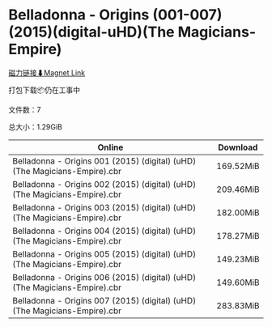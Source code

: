 # Belladonna - Origins (001-007)(2015)(digital-uHD)(The Magicians-Empire)

[磁力链接⬇Magnet Link](magnet:?xt=urn:btih:e236d8038100b4913963f8422526ed21906e8620&dn=Belladonna%20-%20Origins%20%28001-007%29%282015%29%28digital-uHD%29%28The%20Magicians-Empire%29)

打包下载📦仍在工事中

文件数：7

总大小：1.29GiB

Online | Download
--- | ---
Belladonna - Origins 001 (2015) (digital) (uHD) (The Magicians-Empire).cbr | 169.52MiB
Belladonna - Origins 002 (2015) (digital) (uHD) (The Magicians-Empire).cbr | 209.46MiB
Belladonna - Origins 003 (2015) (digital) (uHD) (The Magicians-Empire).cbr | 182.00MiB
Belladonna - Origins 004 (2015) (digital) (uHD) (The Magicians-Empire).cbr | 178.27MiB
Belladonna - Origins 005 (2015) (digital) (uHD) (The Magicians-Empire).cbr | 149.23MiB
Belladonna - Origins 006 (2015) (digital) (uHD) (The Magicians-Empire).cbr | 149.60MiB
Belladonna - Origins 007 (2015) (digital) (uHD) (The Magicians-Empire).cbr | 283.83MiB